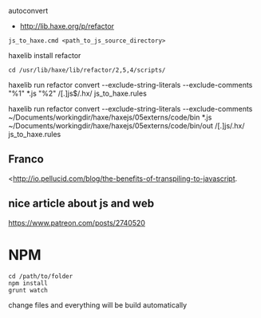 autoconvert
* http://lib.haxe.org/p/refactor

```
js_to_haxe.cmd <path_to_js_source_directory>
```

haxelib install refactor


```
cd /usr/lib/haxe/lib/refactor/2,5,4/scripts/
```

haxelib run refactor convert --exclude-string-literals --exclude-comments "%1" *.js "%2" /[.]js$/.hx/ js_to_haxe.rules



haxelib run refactor convert --exclude-string-literals --exclude-comments ~/Documents/workingdir/haxe/haxejs/05externs/code/bin *.js ~/Documents/workingdir/haxe/haxejs/05externs/code/bin/out /[.]js/.hx/ js_to_haxe.rules


	

## Franco
<http://io.pellucid.com/blog/the-benefits-of-transpiling-to-javascript.

## nice article about js and web
<https://www.patreon.com/posts/2740520>




# NPM

```
cd /path/to/folder
npm install
grunt watch
```

change files and everything will be build automatically 